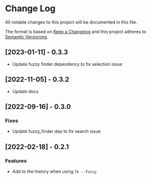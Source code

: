 # Change Log

All notable changes to this project will be documented in this file.

The format is based on [Keep a Changelog](https://keepachangelog.com/en/1.0.0/) and this project adheres to [Semantic Versioning](https://semver.org/).

## [2023-01-11] - 0.3.3
 - Update fuzzy finder dependency to fix selection issue
  
## [2022-11-05] - 0.3.2
 - Update docs

## [2022-09-16] - 0.3.0

### Fixes
 - Update fuzzy_finder dep to fix search issue

## [2022-02-18] - 0.2.1

### Features
 - Add to the history when using `lk --fuzzy`. 

